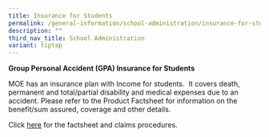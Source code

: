 ```yaml
---
title: Insurance for Students
permalink: /general-information/school-administration/insurance-for-students/
description: ""
third_nav_title: School Administration
variant: tiptap
---
```

<p><strong>Group Personal Accident (GPA) Insurance for Students</strong>
</p>
<p>MOE has an insurance plan with Income for students.&nbsp; It covers death,
permanent and total/partial disability and medical expenses due to an accident.
Please refer to the Product Factsheet for information on the benefit/sum
assured, coverage and other details.</p>
<p>Click&nbsp;<a href="/files/Product_Fact_Sheet__Year_2024_May__Revised.pdf" rel="noopener noreferrer nofollow" target="_blank">here</a> for
the factsheet and claims procedures.</p>
<p></p>